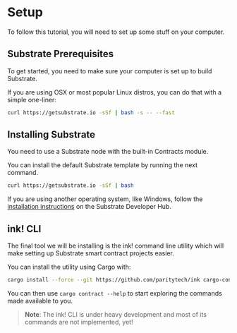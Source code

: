 Setup
===

To follow this tutorial, you will need to set up some stuff on your computer.

## Substrate Prerequisites

To get started, you need to make sure your computer is set up to build Substrate.

If you are using OSX or most popular Linux distros, you can do that with a simple one-liner:

```bash
curl https://getsubstrate.io -sSf | bash -s -- --fast
```

## Installing Substrate

You need to use a Substrate node with the built-in Contracts module.

You can install the default Substrate template by running the next command.

```bash
curl https://getsubstrate.io -sSf | bash
```

If you are using another operating system, like Windows, follow the [installation instructions](https://substrate.dev/docs/en/getting-started/installing-substrate#windows) on the Substrate Developer Hub.


## ink! CLI

The final tool we will be installing is the ink! command line utility which will make setting up Substrate smart contract projects easier.

You can install the utility using Cargo with:

```bash
cargo install --force --git https://github.com/paritytech/ink cargo-contract
```

You can then use `cargo contract --help` to start exploring the commands made available to you.  
> **Note**: The ink! CLI is under heavy development and most of its commands are not implemented, yet!

